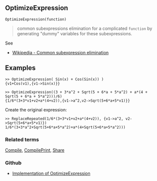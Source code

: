 ## OptimizeExpression

```
OptimizeExpression(function)
```

> common subexpressions elimination for a complicated `function` by generating "dummy" variables for these subexpressions.

See
* [Wikipedia - Common subexpression elimination](https://en.wikipedia.org/wiki/Common_subexpression_elimination)

## Examples


```
>> OptimizeExpression( Sin(x) + Cos(Sin(x)) )
{v1+Cos(v1),{v1->Sin(x)}}

>> OptimizeExpression((3 + 3*a^2 + Sqrt(5 + 6*a + 5*a^2) + a*(4 + Sqrt(5 + 6*a + 5*a^2)))/6)
{1/6*(3+3*v1+v2+a*(4+v2)),{v1->a^2,v2->Sqrt(5+6*a+5*v1)}}
```

Create the original expression:

```
>> ReplaceRepeated(1/6*(3+3*v1+v2+a*(4+v2)), {v1->a^2, v2->Sqrt(5+6*a+5*v1)})
1/6*(3+3*a^2+Sqrt(5+6*a+5*a^2)+a*(4+Sqrt(5+6*a+5*a^2)))
```

### Related terms 
[Compile](Compile.md), [CompilePrint](CompilePrint.md), [Share](Share.md)

### Github

* [Implementation of OptimizeExpression](https://github.com/axkr/symja_android_library/blob/master/symja_android_library/matheclipse-core/src/main/java/org/matheclipse/core/reflection/system/OptimizeExpression.java#L48) 
